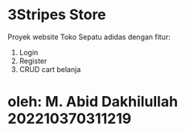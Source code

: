 
# 3Stripes Store
Proyek website Toko Sepatu adidas dengan fitur: 
1. Login
2. Register
3. CRUD cart belanja

oleh: M. Abid Dakhilullah
      202210370311219
======

